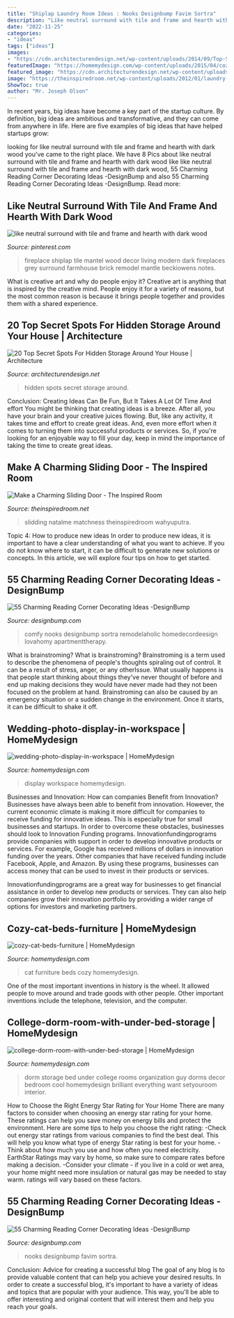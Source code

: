 ```yaml
---
title: "Shiplap Laundry Room Ideas : Nooks Designbump Favim Sortra"
description: "Like neutral surround with tile and frame and hearth with dark wood"
date: "2022-11-25"
categories:
- "ideas"
tags: ["ideas"]
images:
- "https://cdn.architecturendesign.net/wp-content/uploads/2014/09/Top-Secret-Spots-For-Hidden-Storage-15.jpg"
featuredImage: "https://homemydesign.com/wp-content/uploads/2015/04/cozy-cat-beds-furniture.jpg"
featured_image: "https://cdn.architecturendesign.net/wp-content/uploads/2014/09/Top-Secret-Spots-For-Hidden-Storage-15.jpg"
image: "https://theinspiredroom.net/wp-content/uploads/2012/01/laundry-room-makeover-sliding-door.jpg"
ShowToc: true
author: "Mr. Joseph Olson"
---
```



In recent years, big ideas have become a key part of the startup culture. By definition, big ideas are ambitious and transformative, and they can come from anywhere in life. Here are five examples of big ideas that have helped startups grow: 

	

		
looking for like neutral surround with tile and frame and hearth with dark wood you've came to the right place. We have 8 Pics about like neutral surround with tile and frame and hearth with dark wood like like neutral surround with tile and frame and hearth with dark wood, 55 Charming Reading Corner Decorating Ideas -DesignBump and also 55 Charming Reading Corner Decorating Ideas -DesignBump. Read more:
		
    
## Like Neutral Surround With Tile And Frame And Hearth With Dark Wood

<img loading=lazy src="https://i.pinimg.com/736x/14/36/e1/1436e16e01e700a846a52d987a60ed5a.jpg" onerror="this.onerror=null;this.src='https://tse4.mm.bing.net/th?id=OIP.daCQvV0_JZxtyyQ-ibBaXQHaLH&amp;pid=15.1';" alt="like neutral surround with tile and frame and hearth with dark wood">

_Source: pinterest.com_

>fireplace shiplap tile mantel wood decor living modern dark fireplaces grey surround farmhouse brick remodel mantle beckiowens notes. 

	

What is creative art and why do people enjoy it?
Creative art is anything that is inspired by the creative mind. People enjoy it for a variety of reasons, but the most common reason is because it brings people together and provides them with a shared experience.

    
## 20 Top Secret Spots For Hidden Storage Around Your House | Architecture

<img loading=lazy src="https://cdn.architecturendesign.net/wp-content/uploads/2014/09/Top-Secret-Spots-For-Hidden-Storage-15.jpg" onerror="this.onerror=null;this.src='https://tse3.mm.bing.net/th?id=OIP.15rdU2cs239y8BYAFVpGVgHaKZ&amp;pid=15.1';" alt="20 Top Secret Spots For Hidden Storage Around Your House | Architecture">

_Source: architecturendesign.net_

>hidden spots secret storage around. 

	

Conclusion: Creating Ideas Can Be Fun, But It Takes A Lot Of Time And effort
You might be thinking that creating ideas is a breeze. After all, you have your brain and your creative juices flowing. But, like any activity, it takes time and effort to create great ideas. And, even more effort when it comes to turning them into successful products or services. So, if you're looking for an enjoyable way to fill your day, keep in mind the importance of taking the time to create great ideas.

    
## Make A Charming Sliding Door - The Inspired Room

<img loading=lazy src="https://theinspiredroom.net/wp-content/uploads/2012/01/laundry-room-makeover-sliding-door.jpg" onerror="this.onerror=null;this.src='https://tse4.mm.bing.net/th?id=OIP.8CMguHrLd9p2Shw_MQ7RCQHaLH&amp;pid=15.1';" alt="Make a Charming Sliding Door - The Inspired Room">

_Source: theinspiredroom.net_

>slidding natalme matchness theinspiredroom wahyuputra. 

	

Topic 4: How to produce new ideas
In order to produce new ideas, it is important to have a clear understanding of what you want to achieve. If you do not know where to start, it can be difficult to generate new solutions or concepts. In this article, we will explore four tips on how to get started.

    
## 55 Charming Reading Corner Decorating Ideas -DesignBump

<img loading=lazy src="http://cdn.designbump.com/wp-content/uploads/2015/11/reading-corner-nook49.jpg" onerror="this.onerror=null;this.src='https://tse2.mm.bing.net/th?id=OIP.o9E2bFVJzG_Gqxi0ooqvhAHaJ4&amp;pid=15.1';" alt="55 Charming Reading Corner Decorating Ideas -DesignBump">

_Source: designbump.com_

>comfy nooks designbump sortra remodelaholic homedecordeesign lovahomy apartmenttherapy. 

	

What is brainstroming?
What is brainstroming? Brainstroming is a term used to describe the phenomena of people's thoughts spiraling out of control. It can be a result of stress, anger, or any otherIssue. What usually happens is that people start thinking about things they've never thought of before and end up making decisions they would have never made had they not been focused on the problem at hand. Brainstroming can also be caused by an emergency situation or a sudden change in the environment. Once it starts, it can be difficult to shake it off.

    
## Wedding-photo-display-in-workspace | HomeMydesign

<img loading=lazy src="https://homemydesign.com/wp-content/uploads/2016/03/wedding-photo-display-in-workspace.jpg" onerror="this.onerror=null;this.src='https://tse4.mm.bing.net/th?id=OIP.eYLPzxb1YuZaTGfYdThGsgHaLm&amp;pid=15.1';" alt="wedding-photo-display-in-workspace | HomeMydesign">

_Source: homemydesign.com_

>display workspace homemydesign. 

	

Businesses and Innovation: How can companies Benefit from Innovation?
Businesses have always been able to benefit from innovation. However, the current economic climate is making it more difficult for companies to receive funding for innovative ideas. This is especially true for small businesses and startups. In order to overcome these obstacles, businesses should look to Innovation Funding programs.
Innovationfundingprograms provide companies with support in order to develop innovative products or services. For example, Google has received millions of dollars in innovation funding over the years. Other companies that have received funding include Facebook, Apple, and Amazon. By using these programs, businesses can access money that can be used to invest in their products or services.

Innovationfundingprograms are a great way for businesses to get financial assistance in order to develop new products or services. They can also help companies grow their innovation portfolio by providing a wider range of options for investors and marketing partners.

    
## Cozy-cat-beds-furniture | HomeMydesign

<img loading=lazy src="https://homemydesign.com/wp-content/uploads/2015/04/cozy-cat-beds-furniture.jpg" onerror="this.onerror=null;this.src='https://tse2.mm.bing.net/th?id=OIP.Q2tFYhJJWXeAmfV1pGRxRwHaKO&amp;pid=15.1';" alt="cozy-cat-beds-furniture | HomeMydesign">

_Source: homemydesign.com_

>cat furniture beds cozy homemydesign. 

	

One of the most important inventions in history is the wheel. It allowed people to move around and trade goods with other people. Other important inventions include the telephone, television, and the computer.

    
## College-dorm-room-with-under-bed-storage | HomeMydesign

<img loading=lazy src="https://homemydesign.com/wp-content/uploads/2018/02/college-dorm-room-with-under-bed-storage.jpg" onerror="this.onerror=null;this.src='https://tse2.mm.bing.net/th?id=OIP.RPDwmt3RNCHjCWy9tMs_JQHaL7&amp;pid=15.1';" alt="college-dorm-room-with-under-bed-storage | HomeMydesign">

_Source: homemydesign.com_

>dorm storage bed under college rooms organization guy dorms decor bedroom cool homemydesign brilliant everything want setyouroom interior. 

	

How to Choose the Right Energy Star Rating for Your Home
There are many factors to consider when choosing an energy star rating for your home. These ratings can help you save money on energy bills and protect the environment. Here are some tips to help you choose the right rating:
-Check out energy star ratings from various companies to find the best deal. This will help you know what type of energy Star rating is best for your home.
-Think about how much you use and how often you need electricity. EarthStar Ratings may vary by home, so make sure to compare rates before making a decision.
-Consider your climate - if you live in a cold or wet area, your home might need more insulation or natural gas may be needed to stay warm. ratings will vary based on these factors.

    
## 55 Charming Reading Corner Decorating Ideas -DesignBump

<img loading=lazy src="http://cdn.designbump.com/wp-content/uploads/2015/11/reading-corner-nook08.jpg" onerror="this.onerror=null;this.src='https://tse2.mm.bing.net/th?id=OIP.Pt200OS5GDaQzj09eI_-DQHaLH&amp;pid=15.1';" alt="55 Charming Reading Corner Decorating Ideas -DesignBump">

_Source: designbump.com_

>nooks designbump favim sortra. 

	

Conclusion: Advice for creating a successful blog
The goal of any blog is to provide valuable content that can help you achieve your desired results. In order to create a successful blog, it's important to have a variety of ideas and topics that are popular with your audience. This way, you'll be able to offer interesting and original content that will interest them and help you reach your goals.

